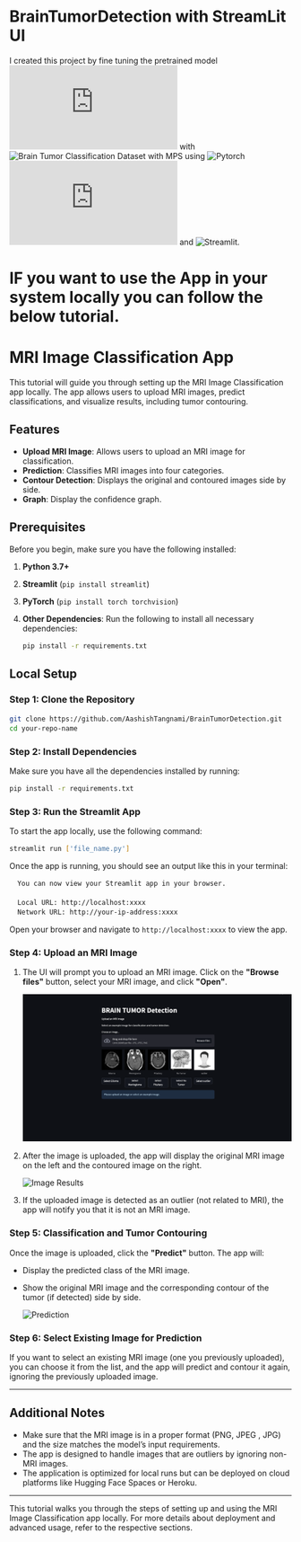 # BrainTumorDetection with StreamLit UI
I created this project by fine tuning the pretrained model ![Efficientnet_V2_small](https://pytorch.org/vision/stable/models/efficientnetv2.html) with ![Brain Tumor Classification Dataset](https://www.kaggle.com/datasets/masoudnickparvar/brain-tumor-mri-dataset) with MPS using ![Pytorch](https://pytorch.org) ![torchvision](https://pytorch.org/vision/stable/index.html) and ![Streamlit](https://streamlit.io).


# IF you want to use the App in your system locally you can follow the below tutorial.

# MRI Image Classification App

This tutorial will guide you through setting up the MRI Image Classification app locally. The app allows users to upload MRI images, predict classifications, and visualize results, including tumor contouring.

## Features

- **Upload MRI Image**: Allows users to upload an MRI image for classification.
- **Prediction**: Classifies MRI images into four categories.
- **Contour Detection**: Displays the original and contoured images side by side.
- **Graph**: Display the confidence graph.

## Prerequisites

Before you begin, make sure you have the following installed:

1. **Python 3.7+**
2. **Streamlit** (`pip install streamlit`)
3. **PyTorch** (`pip install torch torchvision`)
4. **Other Dependencies**: Run the following to install all necessary dependencies:

   ```bash
   pip install -r requirements.txt
   ```

## Local Setup

### Step 1: Clone the Repository

```bash
git clone https://github.com/AashishTangnami/BrainTumorDetection.git
cd your-repo-name
```

### Step 2: Install Dependencies

Make sure you have all the dependencies installed by running:

```bash
pip install -r requirements.txt
```

### Step 3: Run the Streamlit App

To start the app locally, use the following command:

```bash
streamlit run ['file_name.py']
```

Once the app is running, you should see an output like this in your terminal:

```bash
  You can now view your Streamlit app in your browser.

  Local URL: http://localhost:xxxx
  Network URL: http://your-ip-address:xxxx
```

Open your browser and navigate to `http://localhost:xxxx` to view the app.

### Step 4: Upload an MRI Image

1. The UI will prompt you to upload an MRI image. Click on the **"Browse files"** button, select your MRI image, and click **"Open"**.
   
   ![Upload Image](UI_Images/UI.png)

2. After the image is uploaded, the app will display the original MRI image on the left and the contoured image on the right.

   ![Image Results](UI_Images/image_results.png)

3. If the uploaded image is detected as an outlier (not related to MRI), the app will notify you that it is not an MRI image.

### Step 5: Classification and Tumor Contouring

Once the image is uploaded, click the **"Predict"** button. The app will:

- Display the predicted class of the MRI image.
- Show the original MRI image and the corresponding contour of the tumor (if detected) side by side.

   ![Prediction](UI_Images/prediction.png)

### Step 6: Select Existing Image for Prediction

If you want to select an existing MRI image (one you previously uploaded), you can choose it from the list, and the app will predict and contour it again, ignoring the previously uploaded image.

---

## Additional Notes

- Make sure that the MRI image is in a proper format (PNG, JPEG , JPG) and the size matches the model’s input requirements.
- The app is designed to handle images that are outliers by ignoring non-MRI images.
- The application is optimized for local runs but can be deployed on cloud platforms like Hugging Face Spaces or Heroku.

---

This tutorial walks you through the steps of setting up and using the MRI Image Classification app locally. For more details about deployment and advanced usage, refer to the respective sections.


